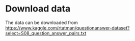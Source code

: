 # Download data
The data can be downloaded from https://www.kaggle.com/rtatman/questionanswer-dataset?select=S08_question_answer_pairs.txt  